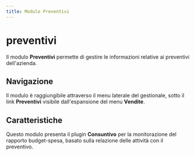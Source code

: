 ```yaml
---
title: Modulo Preventivi
---
```


# preventivi

Il modulo **Preventivi** permette di gestire le informazioni relative ai preventivi dell'azienda.

## Navigazione

Il modulo è raggiungibile attraverso il menu laterale del gestionale, sotto il link **Preventivi** visibile dall'espansione del menu **Vendite**.

## Caratteristiche

Questo modulo presenta il plugin **Consuntivo** per la monitorazione del rapporto budget-spesa, basato sulla relazione delle attività con il preventivo.

